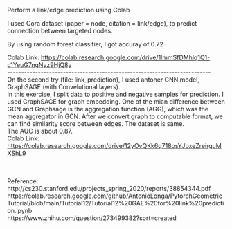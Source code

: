 
Perform a link/edge prediction using Colab </br>
 
I used Cora dataset (paper = node, citation = link/edge), to predict connection between targeted nodes.  </br>

By using random forest classifier, I got accuray of 0.72 </br>

Colab Link: https://colab.research.google.com/drive/1lmmSfDMhlq1Q1-c1YeuG7ngNyz9HjQ8y </br>
-------------------------------------------------------------------------</br>
On the second try (file: link_prediction), I used antoher GNN model, GraphSAGE (with Convelutional layers). </br>
In this exercise, I split data to positive and negative samples for prediction. I used GraphSAGE for graph embedding. One of the mian difference between GCN and Graphsage is the aggregation function (AGG), which was the mean aggregator in GCN. After we convert graph to computable format, we can find similarity score between edges. The dataset is same. </br>
The AUC is about 0.87.
</br>
Colab Link: https://colab.research.google.com/drive/12yOvQKk6q718osYJbxeZreirguMXShL9 </br>

</br>
</br>
Reference: </br>
http://cs230.stanford.edu/projects_spring_2020/reports/38854344.pdf </br>
https://colab.research.google.com/github/AntonioLonga/PytorchGeometricTutorial/blob/main/Tutorial12/Tutorial12%20GAE%20for%20link%20prediction.ipynb </br>
https://www.zhihu.com/question/273499382?sort=created </br>



